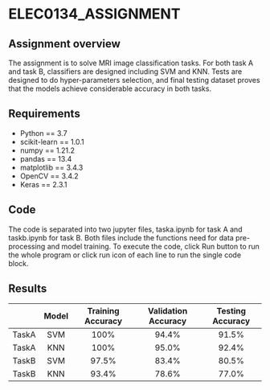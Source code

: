 # ELEC0134_ASSIGNMENT

## Assignment overview
The assignment is to solve MRI image classification tasks. For both task A and task B, classifiers are designed including SVM and KNN. Tests are designed to do hyper-parameters selection, and final testing dataset proves that the models achieve considerable accuracy in both tasks.
## Requirements
-	Python == 3.7
-	scikit-learn == 1.0.1
-	numpy == 1.21.2
-	pandas == 13.4
-	matplotlib == 3.4.3
-	OpenCV == 3.4.2
-	Keras == 2.3.1
## Code
The code is separated into two jupyter files, taska.ipynb for task A and taskb.ipynb for task B. Both files include the functions need for data pre-processing and model training. To execute the code, click Run button to run the whole program or click run icon of each line to run the single code block.
## Results
|       | Model | Training Accuracy | Validation Accuracy | Testing  Accuracy |
| :----: | :----: | :----: | :----: | :----: |
| TaskA | SVM | 100% | 94.4% | 91.5% |
| TaskA | KNN | 100% | 95.0% | 92.4% |
| TaskB | SVM | 97.5% | 83.4% | 80.5% |
| TaskB | KNN | 93.4% | 78.6% | 77.0% |
